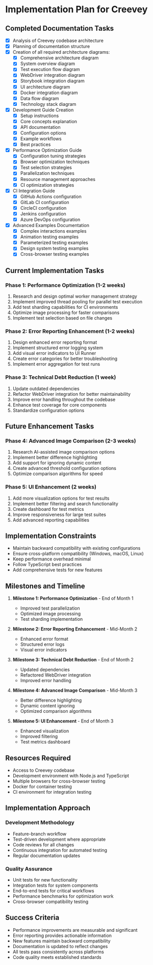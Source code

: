 # Implementation Plan for Creevey

## Completed Documentation Tasks

- [x] Analysis of Creevey codebase architecture
- [x] Planning of documentation structure
- [x] Creation of all required architecture diagrams:
  - [x] Comprehensive architecture diagram
  - [x] System overview diagram
  - [x] Test execution flow diagram
  - [x] WebDriver integration diagram
  - [x] Storybook integration diagram
  - [x] UI architecture diagram
  - [x] Docker integration diagram
  - [x] Data flow diagram
  - [x] Technology stack diagram
- [x] Development Guide Creation
  - [x] Setup instructions
  - [x] Core concepts explanation
  - [x] API documentation
  - [x] Configuration options
  - [x] Example workflows
  - [x] Best practices
- [x] Performance Optimization Guide
  - [x] Configuration tuning strategies
  - [x] Browser optimization techniques
  - [x] Test selection strategies
  - [x] Parallelization techniques
  - [x] Resource management approaches
  - [x] CI optimization strategies
- [x] CI Integration Guide
  - [x] GitHub Actions configuration
  - [x] GitLab CI configuration
  - [x] CircleCI configuration
  - [x] Jenkins configuration
  - [x] Azure DevOps configuration
- [x] Advanced Examples Documentation
  - [x] Complex interactions examples
  - [x] Animation testing examples
  - [x] Parameterized testing examples
  - [x] Design system testing examples
  - [x] Cross-browser testing examples

## Current Implementation Tasks

### Phase 1: Performance Optimization (1-2 weeks)

1. Research and design optimal worker management strategy
2. Implement improved thread pooling for parallel test execution
3. Add test sharding capabilities for CI environments
4. Optimize image processing for faster comparisons
5. Implement test selection based on file changes

### Phase 2: Error Reporting Enhancement (1-2 weeks)

1. Design enhanced error reporting format
2. Implement structured error logging system
3. Add visual error indicators to UI Runner
4. Create error categories for better troubleshooting
5. Implement error aggregation for test runs

### Phase 3: Technical Debt Reduction (1 week)

1. Update outdated dependencies
2. Refactor WebDriver integration for better maintainability
3. Improve error handling throughout the codebase
4. Enhance test coverage for core components
5. Standardize configuration options

## Future Enhancement Tasks

### Phase 4: Advanced Image Comparison (2-3 weeks)

1. Research AI-assisted image comparison options
2. Implement better difference highlighting
3. Add support for ignoring dynamic content
4. Create advanced threshold configuration options
5. Optimize comparison algorithms for speed

### Phase 5: UI Enhancement (2 weeks)

1. Add more visualization options for test results
2. Implement better filtering and search functionality
3. Create dashboard for test metrics
4. Improve responsiveness for large test suites
5. Add advanced reporting capabilities

## Implementation Constraints

- Maintain backward compatibility with existing configurations
- Ensure cross-platform compatibility (Windows, macOS, Linux)
- Keep performance overhead minimal
- Follow TypeScript best practices
- Add comprehensive tests for new features

## Milestones and Timeline

1. **Milestone 1: Performance Optimization** - End of Month 1

   - Improved test parallelization
   - Optimized image processing
   - Test sharding implementation

2. **Milestone 2: Error Reporting Enhancement** - Mid-Month 2

   - Enhanced error format
   - Structured error logs
   - Visual error indicators

3. **Milestone 3: Technical Debt Reduction** - End of Month 2

   - Updated dependencies
   - Refactored WebDriver integration
   - Improved error handling

4. **Milestone 4: Advanced Image Comparison** - Mid-Month 3

   - Better difference highlighting
   - Dynamic content ignoring
   - Optimized comparison algorithms

5. **Milestone 5: UI Enhancement** - End of Month 3
   - Enhanced visualization
   - Improved filtering
   - Test metrics dashboard

## Resources Required

- Access to Creevey codebase
- Development environment with Node.js and TypeScript
- Multiple browsers for cross-browser testing
- Docker for container testing
- CI environment for integration testing

## Implementation Approach

### Development Methodology

- Feature-branch workflow
- Test-driven development where appropriate
- Code reviews for all changes
- Continuous integration for automated testing
- Regular documentation updates

### Quality Assurance

- Unit tests for new functionality
- Integration tests for system components
- End-to-end tests for critical workflows
- Performance benchmarks for optimization work
- Cross-browser compatibility testing

## Success Criteria

- Performance improvements are measurable and significant
- Error reporting provides actionable information
- New features maintain backward compatibility
- Documentation is updated to reflect changes
- All tests pass consistently across platforms
- Code quality meets established standards
